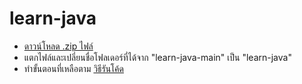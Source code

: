 # learn-java

- [ดาวน์โหลด .zip ไฟล์](https://github.com/papad21297/learn-java/archive/refs/heads/main.zip)
- แตกไฟล์และเปลี่ยนชื่อโฟลเดอร์ที่ได้จาก "learn-java-main" เป็น "learn-java"
- ทำขั้นตอนที่เหลือตาม [วิธีรันโค้ด](https://drive.google.com/file/d/1w8jj8yWxdnSSmFEb0VgZpGLQ0BOxK_Eg/view?usp=drivesdk)
